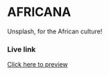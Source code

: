 # AFRICANA

Unsplash, for the African culture!

### Live link

[Click here to preview](https://sca-africana.netlify.app/)
